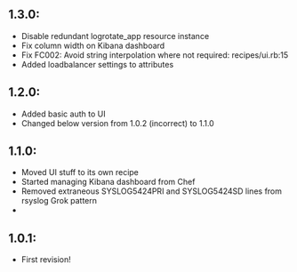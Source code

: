 ## 1.3.0:

* Disable redundant logrotate_app resource instance
* Fix column width on Kibana dashboard
* Fix FC002: Avoid string interpolation where not required: recipes/ui.rb:15
* Added loadbalancer settings to attributes

## 1.2.0:

* Added basic auth to UI
* Changed below version from 1.0.2 (incorrect) to 1.1.0

## 1.1.0:

* Moved UI stuff to its own recipe
* Started managing Kibana dashboard from Chef
* Removed extraneous SYSLOG5424PRI and SYSLOG5424SD lines from rsyslog Grok pattern
*

## 1.0.1:

* First revision!
